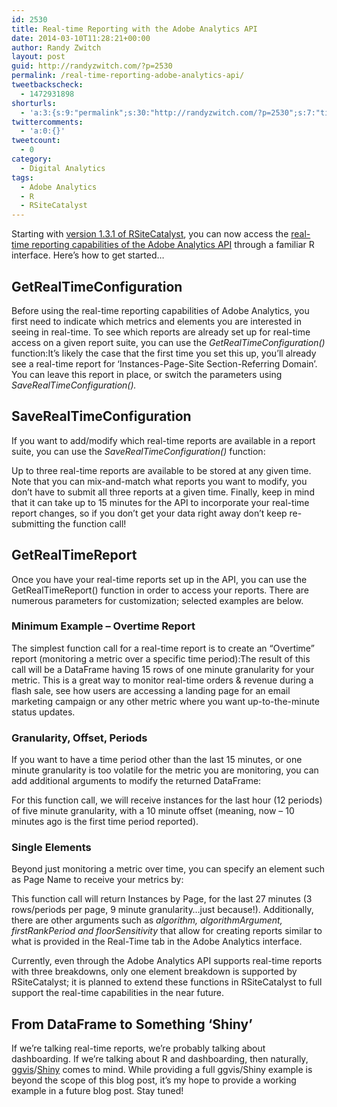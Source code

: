 ```yaml
---
id: 2530
title: Real-time Reporting with the Adobe Analytics API
date: 2014-03-10T11:28:21+00:00
author: Randy Zwitch
layout: post
guid: http://randyzwitch.com/?p=2530
permalink: /real-time-reporting-adobe-analytics-api/
tweetbackscheck:
  - 1472931898
shorturls:
  - 'a:3:{s:9:"permalink";s:30:"http://randyzwitch.com/?p=2530";s:7:"tinyurl";s:26:"http://tinyurl.com/klsdnb8";s:4:"isgd";s:19:"http://is.gd/14Cxw5";}'
twittercomments:
  - 'a:0:{}'
tweetcount:
  - 0
category:
  - Digital Analytics
tags:
  - Adobe Analytics
  - R
  - RSiteCatalyst
---
```

Starting with <a title="RSiteCatalyst Version 1.3 Release Notes" href="http://randyzwitch.com/rsitecatalyst-version-1-3-release-notes/" target="_blank">version 1.3.1 of RSiteCatalyst</a>, you can now access the <a title="Realtime reporting Adobe Analytics API documentation" href="https://developer.omniture.com/en_US/documentation/sitecatalyst-reporting/c-real-time#concept_AD1D9EC2BC9C4897B9DE3C99D0066B8E" target="_blank">real-time reporting capabilities of the Adobe Analytics API</a> through a familiar R interface. Here&#8217;s how to get started&#8230;

## GetRealTimeConfiguration

Before using the real-time reporting capabilities of Adobe Analytics, you first need to indicate which metrics and elements you are interested in seeing in real-time. To see which reports are already set up for real-time access on a given report suite, you can use the _GetRealTimeConfiguration()_ function:It&#8217;s likely the case that the first time you set this up, you&#8217;ll already see a real-time report for &#8216;Instances-Page-Site Section-Referring Domain&#8217;. You can leave this report in place, or switch the parameters using _SaveRealTimeConfiguration()._

## SaveRealTimeConfiguration

If you want to add/modify which real-time reports are available in a report suite, you can use the _SaveRealTimeConfiguration()_ function:

Up to three real-time reports are available to be stored at any given time. Note that you can mix-and-match what reports you want to modify, you don&#8217;t have to submit all three reports at a given time. Finally, keep in mind that it can take up to 15 minutes for the API to incorporate your real-time report changes, so if you don&#8217;t get your data right away don&#8217;t keep re-submitting the function call!





## GetRealTimeReport

Once you have your real-time reports set up in the API, you can use the GetRealTimeReport() function in order to access your reports. There are numerous parameters for customization; selected examples are below.

### Minimum Example &#8211; Overtime Report

The simplest function call for a real-time report is to create an &#8220;Overtime&#8221; report (monitoring a metric over a specific time period):The result of this call will be a DataFrame having 15 rows of one minute granularity for your metric. This is a great way to monitor real-time orders & revenue during a flash sale, see how users are accessing a landing page for an email marketing campaign or any other metric where you want up-to-the-minute status updates.

### Granularity, Offset, Periods

If you want to have a time period other than the last 15 minutes, or one minute granularity is too volatile for the metric you are monitoring, you can add additional arguments to modify the returned DataFrame:

For this function call, we will receive instances for the last hour (12 periods) of five minute granularity, with a 10 minute offset (meaning, now &#8211; 10 minutes ago is the first time period reported).

### Single Elements

Beyond just monitoring a metric over time, you can specify an element such as Page Name to receive your metrics by:

This function call will return Instances by Page, for the last 27 minutes (3 rows/periods per page, 9 minute granularity&#8230;just because!). Additionally, there are other arguments such as _algorithm, algorithmArgument, firstRankPeriod and floorSensitivity_ that allow for creating reports similar to what is provided in the Real-Time tab in the Adobe Analytics interface.

Currently, even through the Adobe Analytics API supports real-time reports with three breakdowns, only one element breakdown is supported by RSiteCatalyst; it is planned to extend these functions in RSiteCatalyst to full support the real-time capabilities in the near future.

## From DataFrame to Something &#8216;Shiny&#8217;

If we&#8217;re talking real-time reports, we&#8217;re probably talking about dashboarding. If we&#8217;re talking about R and dashboarding, then naturally, <a title="R ggvis" href="http://ggvis.rstudio.com/" target="_blank">ggvis</a>/<a title="Shiny Web Applications" href="http://www.rstudio.com/shiny/" target="_blank">Shiny</a> comes to mind. While providing a full ggvis/Shiny example is beyond the scope of this blog post, it&#8217;s my hope to provide a working example in a future blog post. Stay tuned!
